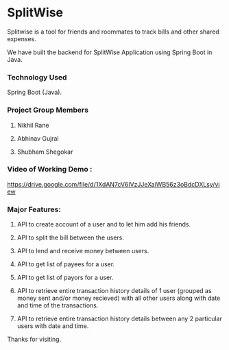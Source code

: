 # SplitWise

Splitwise is a tool for friends and roommates to track bills and other shared expenses.

We have built the backend for SplitWise Application using Spring Boot in Java.

### Technology Used
Spring Boot (Java).

### Project Group Members
1) Nikhil Rane

2) Abhinav Gujral

3) Shubham Shegokar

### Video of Working Demo :
https://drive.google.com/file/d/1XdAN7cV6lVzJJeXaiWB56z3oBdcDXLsy/view

### Major Features:

1) API to create account of a user and to let him add his friends.

1) API to split the bill between the users.

2) API to lend and receive money between users.

3) API to get list of payees for a user.

4) API to get list of payors for a user.

5) API to retrieve entire transaction history details of 1 user (grouped as money sent and/or money recieved) with all other users along with date and time of the transactions.

6) API to retrieve entire transaction history details between any 2 particular users with date and time.

Thanks for visiting.

